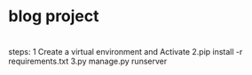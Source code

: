 # blog project
# 


steps:
1 Create a virtual environment and Activate
2.pip install -r  requirements.txt
3.py manage.py runserver
